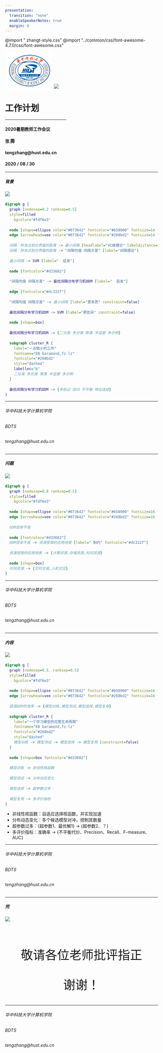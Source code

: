 ```yaml
---
presentation:
  transition: "none"
  enableSpeakerNotes: true
  margin: 0
---
```


@import " zhangt-style.css"
@import "../common/css/font-awesome-4.7.0/css/font-awesome.css"

<!-- slide data-notes="各位老师下午好，我简要介绍一下未来的工作计划" -->
<div id="logo">
  <img src="../common/img/xiaohui.png" style="margin-left:1%" height=120px>
    <img src="../common/img/logo2.png" height="80px">
</div>

<div>
  <h1 class="front_page_title top_10">工作计划</h1>
  <hr width=40%> 
  <h4 class="front_page_subtitle top_2">2020暑期教师工作会议</h4>

  <h4 class="author top_10">张 腾</h4>
  <h4 class="mail">tengzhang@hust.edu.cn</h4>
  <h4 class="date">2020 / 08 / 30</h4>
</div>

<!-- slide data-notes="我先简单介绍一下我的研究背景，机器学习里有个很重要的概念叫间隔，它是样本点到分界面的距离，据此先后产生了两套理论，先是上世纪60年代萌芽、80年代就完整建立起来的VC维理论，它关注的是最小间隔，由此启发了支持向量机这样经典的学习模型；后是上世纪90年代出现、直到13年才完整建立起来的间隔理论，它关注的是间隔分布，由此启发了最优间隔分布学习机。由于后者在理论上比前者更优，得到的泛化界比前者更紧，这意味着间隔分布比最小间隔更加体现问题的本质，因此ODM实际表现通常也比SVM更优异，在将优化间隔分布的思想推广到各种学习问题设置中，我做了一些微小的工作"-->
<div class="multi_column">
  <div class="title_hr">
    <hr class="hr_top">
    <h5 class="title">背景</h5>
  </div>
  <img class="lab" src="../common/img/logo2.png">
</div>

```dot
digraph g {
  graph [nodesep=0.2 ranksep=0.5]
  style=filled
	bgcolor="#fdf6e3"

  node [shape=ellipse color="#073642" fontcolor="#b58900" fontsize=14 fontname="EB Garamond,fz-lz"]
  edge [arrowhead=vee color="#073642" fontcolor="#268bd2" fontsize=14 fontname="EB Garamond,fz-lz" arrowsize=0.6]

  间隔：样本点到分界面的距离 -> 最小间隔 [headlabel="VC维理论" labeldistance=3.5 labelangle=55]
  间隔：样本点到分界面的距离 -> "间隔均值 间隔方差" [label="间隔理论"]

  最小间隔 -> SVM [label="  启发"]

  node [fontcolor="#d33682"]

  "间隔均值 间隔方差" -> 最优间隔分布学习机ODM [label="  启发"]

  edge [fontcolor="#dc322f"]

  "间隔均值 间隔方差" -> 最小间隔 [label="更本质" constraint=false]

  最优间隔分布学习机ODM -> SVM [label="更优异" constraint=false]

  node [shape=box]

  最优间隔分布学习机ODM -> {二分类 多分类 聚类 半监督 多示例}

  subgraph cluster_R {
    label="一点微小的工作"
    fontname="EB Garamond,fz-lz"
    fontcolor="#268bd2"
    style="dashed"
    labelloc="b"
    二分类 多分类 聚类 半监督 多示例
  }

  最优间隔分布学习机ODM -> {多标记 回归 不平衡 特征选择}
}
```

<div class="footer">
  <hr class="hr_bottom">
  <div class="multi_column">
    <h6 class="bottom_left">华中科技大学计算机学院</h6>
    <h6 class="bottom_center">BDTS</h6>
    <h6 class="bottom_right">tengzhang@hust.edu.cn</h6>
  </div>
</div>

<!-- slide data-notes="虽然在一些常见的环境中，ODM已经做得很好了，但是对于一些资源受限的极端环境，例如在手机等计算资源、存储资源受限的移动设备上训练模型，以及时间资源受限的实时交易等问题，ODM还没做到很好的适配，如果以盖房子来打比方的话，现阶段ODM只是建了个毛胚，离住人还有段距离，我想接下来花些时间将ODM进行进一步打磨，让它使用面可以更广" vertical=true -->
<div class="multi_column">
  <div class="title_hr">
    <hr class="hr_top">
    <h5 class="title">问题</h5>
  </div>
  <img class="lab" src="../common/img/logo2.png">
</div>

```dot
digraph g {
  graph [nodesep=0.8 ranksep=0.5]
  style=filled
	bgcolor="#fdf6e3"

  node [shape=ellipse color="#073642" fontcolor="#b58900" fontsize=16 fontname="EB Garamond,fz-lz"]
  edge [arrowhead=vee color="#073642" fontcolor="#268bd2" fontsize=16 fontname="EB Garamond,fz-lz" arrowsize=0.6]

  ODM效率不高

  node [fontcolor="#d33682"]
  ODM效率不高 -> 资源受限的应用场景 [label=" 制约" fontcolor="#dc322f"]

  资源受限的应用场景 -> {计算资源,存储资源,时间资源}

  node [shape=box]
  时间资源 -> {实时交易,人机交互}
}
```

<div class="footer">
  <hr class="hr_bottom">
  <div class="multi_column">
    <h6 class="bottom_left">华中科技大学计算机学院</h6>
    <h6 class="bottom_center">BDTS</h6>
    <h6 class="bottom_right">tengzhang@hust.edu.cn</h6>
  </div>
</div>

<!-- slide data-notes="考虑一个学习模型完整的生命周期，我打算从模型训练、测试、选择、复用四个方面分别，分别针对核函数自适应选择、样本分布动态变化、超参数过多、多评价指标迁移四个问题，进一步改善ODM的使用体验" -->
<div class="multi_column">
  <div class="title_hr">
    <hr class="hr_top">
    <h5 class="title">内容</h5>
  </div>
  <img class="lab" src="../common/img/logo2.png">
</div>

```dot
digraph g {
  graph [nodesep=0.5, ranksep=0.5]
  style=filled
	bgcolor="#fdf6e3"

  node [shape=ellipse color="#073642" fontcolor="#b58900" fontsize=16 fontname="EB Garamond,fz-lz"]
  edge [arrowhead=vee color="#073642" fontcolor="#268bd2" fontsize=16 fontname="EB Garamond,fz-lz" arrowsize=0.6]

  提高ODM的效率 -> {模型训练,模型测试,模型选择,模型复用}

  subgraph cluster_R {
    label="一个学习模型的完整生命周期"
    fontname="EB Garamond,fz-lz"
    fontcolor="#268bd2"
    style="dashed"
    模型训练 -> 模型测试 -> 模型选择 -> 模型复用 [constraint=false]
  }

  node [shape=box fontcolor="#d33682"]

  模型训练 -> 非线性核函数

  模型测试 -> 分布动态变化

  模型选择 -> 超参数过多

  模型复用 -> 多评价指标
}
```

- 非线性核函数：自适应选择核函数，并实现加速
- 分布动态变化：多个候选模型对冲，控制其数量
- 超参数过多：{超参数1、最优解1} → {超参数2、？}
- 多评价指标：准确率 → {不平衡代价、Precision、Recall、F-measure、AUC}

<div class="footer">
  <hr class="hr_bottom">
  <div class="multi_column">
    <h6 class="bottom_left">华中科技大学计算机学院</h6>
    <h6 class="bottom_center">BDTS</h6>
    <h6 class="bottom_right">tengzhang@hust.edu.cn</h6>
  </div>
</div>

<!-- slide data-notes="" -->
<div class="multi_column">
  <div class="title_hr">
    <hr class="hr_top">
    <h5 class="title">完</h5>
  </div>
  <img class="lab" src="../common/img/logo2.png">
</div>

<p style="margin-top:15%;text-align:center;font-size:40px">敬请各位老师批评指正</p>
<p style="margin-top:3%;text-align:center;font-size:40px">谢谢！</p>

<div class="footer">
  <hr class="hr_bottom">
  <div class="multi_column">
    <h6 class="bottom_left">华中科技大学计算机学院</h6>
    <h6 class="bottom_center">BDTS</h6>
    <h6 class="bottom_right">tengzhang@hust.edu.cn</h6>
  </div>
</div>
